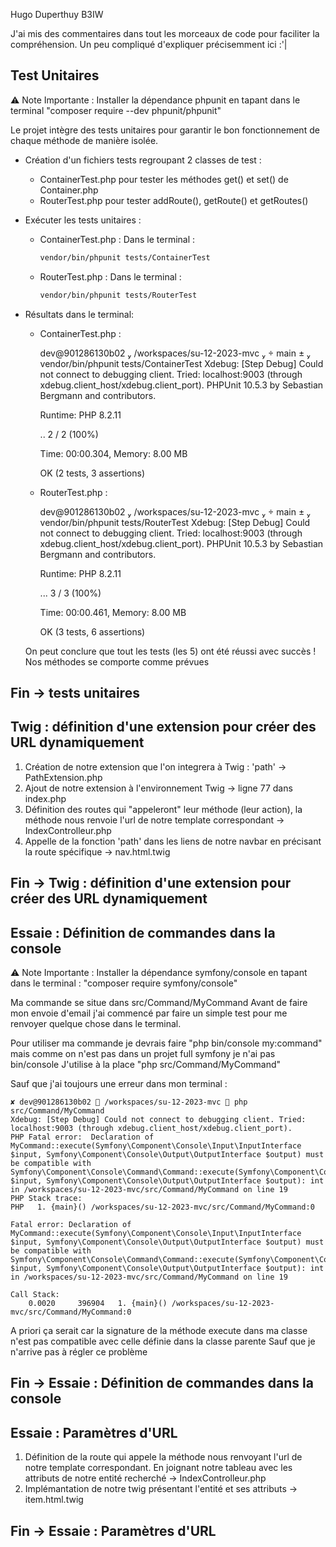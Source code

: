 Hugo Duperthuy B3IW

J'ai mis des commentaires dans tout les morceaux de code pour faciliter la compréhension.
Un peu compliqué d'expliquer précisemment ici :'|
 

 
## Test Unitaires 

⚠️ Note Importante : Installer la dépendance phpunit en tapant dans le terminal "composer require --dev phpunit/phpunit"

Le projet intègre des tests unitaires pour garantir le bon fonctionnement de chaque méthode de manière isolée. 
 
- Création d'un fichiers tests regroupant 2 classes de test :
    - ContainerTest.php pour tester les méthodes get() et set() de Container.php
    - RouterTest.php pour tester addRoute(), getRoute() et getRoutes()

- Exécuter les tests unitaires :

    - ContainerTest.php : 
        Dans le terminal : 
        ```bash
        vendor/bin/phpunit tests/ContainerTest
        ```

     - RouterTest.php :
        Dans le terminal : 
        ```bash
        vendor/bin/phpunit tests/RouterTest
        ```


- Résultats dans le terminal:
    - ContainerTest.php : 

        dev@901286130b02  /workspaces/su-12-2023-mvc   main ±  vendor/bin/phpunit tests/ContainerTest
        Xdebug: [Step Debug] Could not connect to debugging client. Tried: localhost:9003 (through xdebug.client_host/xdebug.client_port).
        PHPUnit 10.5.3 by Sebastian Bergmann and contributors.

        Runtime:       PHP 8.2.11

        ..                                                                  2 / 2 (100%)

        Time: 00:00.304, Memory: 8.00 MB

        OK (2 tests, 3 assertions)

    - RouterTest.php :

        dev@901286130b02  /workspaces/su-12-2023-mvc   main ±  vendor/bin/phpunit tests/RouterTest
        Xdebug: [Step Debug] Could not connect to debugging client. Tried: localhost:9003 (through xdebug.client_host/xdebug.client_port).
        PHPUnit 10.5.3 by Sebastian Bergmann and contributors.

        Runtime:       PHP 8.2.11

        ...                                                                 3 / 3 (100%)

        Time: 00:00.461, Memory: 8.00 MB

        OK (3 tests, 6 assertions)


    On peut conclure que tout les tests (les 5) ont été réussi avec succès !
    Nos méthodes se comporte comme prévues 
    
## Fin -> tests unitaires




## Twig : définition d'une extension pour créer des URL dynamiquement

1. Création de notre extension que l'on integrera à Twig : 'path' -> PathExtension.php
2. Ajout de notre extension à l'environnement Twig -> ligne 77 dans index.php
3. Définition des routes qui "appeleront" leur méthode (leur action), la méthode nous renvoie l'url de notre template correspondant ->  IndexControlleur.php
4. Appelle de la fonction 'path' dans les liens de notre navbar en précisant la route spécifique -> nav.html.twig

## Fin -> Twig : définition d'une extension pour créer des URL dynamiquement




## Essaie : Définition de commandes dans la console

⚠️ Note Importante : Installer la dépendance symfony/console en tapant dans le terminal : "composer require symfony/console"

Ma commande se situe dans src/Command/MyCommand
Avant de faire mon envoie d'email j'ai commencé par faire un simple test pour me renvoyer quelque chose dans le terminal.

Pour utiliser ma commande je devrais faire "php bin/console my:command" mais comme on n'est pas dans un projet full symfony je n'ai pas bin/console 
J'utilise à la place "php src/Command/MyCommand" 

Sauf que j'ai toujours une erreur dans mon terminal :

    ✘ dev@901286130b02  /workspaces/su-12-2023-mvc  php src/Command/MyCommand           
    Xdebug: [Step Debug] Could not connect to debugging client. Tried: localhost:9003 (through xdebug.client_host/xdebug.client_port).
    PHP Fatal error:  Declaration of MyCommand::execute(Symfony\Component\Console\Input\InputInterface $input, Symfony\Component\Console\Output\OutputInterface $output) must be compatible with Symfony\Component\Console\Command\Command::execute(Symfony\Component\Console\Input\InputInterface $input, Symfony\Component\Console\Output\OutputInterface $output): int in /workspaces/su-12-2023-mvc/src/Command/MyCommand on line 19
    PHP Stack trace:
    PHP   1. {main}() /workspaces/su-12-2023-mvc/src/Command/MyCommand:0

    Fatal error: Declaration of MyCommand::execute(Symfony\Component\Console\Input\InputInterface $input, Symfony\Component\Console\Output\OutputInterface $output) must be compatible with Symfony\Component\Console\Command\Command::execute(Symfony\Component\Console\Input\InputInterface $input, Symfony\Component\Console\Output\OutputInterface $output): int in /workspaces/su-12-2023-mvc/src/Command/MyCommand on line 19

    Call Stack:
        0.0020     396904   1. {main}() /workspaces/su-12-2023-mvc/src/Command/MyCommand:0

A priori ça serait car la signature de la méthode execute dans ma classe n'est pas compatible avec celle définie dans la classe parente
Sauf que je n'arrive pas à régler ce problème 

## Fin -> Essaie : Définition de commandes dans la console




## Essaie : Paramètres d'URL

1. Définition de la route qui appele la méthode nous renvoyant l'url de notre template correspondant.
     En joignant notre tableau avec les attributs de notre entité recherché ->  IndexControlleur.php
2. Implémantation de notre twig présentant l'entité et ses attributs -> item.html.twig

## Fin -> Essaie : Paramètres d'URL